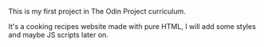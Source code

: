 This is my first project in The Odin Project curriculum.

It's a cooking recipes website made with pure HTML, I will add some styles and maybe JS scripts later on.